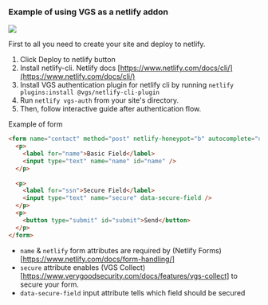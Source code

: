 ### Example of using VGS as a netlify addon

<a href="https://app.netlify.com/start/deploy?repository=https://github.com/dmarynych/netlify-one-click"><img src="https://www.netlify.com/img/deploy/button.svg"></a>

First to all you need to create your site and deploy to netlify.

1. Click Deploy to netlify button
2. Install netlify-cli. Netlify docs [https://www.netlify.com/docs/cli/](https://www.netlify.com/docs/cli/)
3. Install VGS authentication plugin for netlify cli by running `netlify plugins:install @vgs/netlify-cli-plugin`
4. Run `netlify vgs-auth` from your site's directory.
5. Then, follow interactive guide after authentication flow.


Example of form
```html
<form name="contact" method="post" netlify-honeypot="b" autocomplete="off" netlify secure>
  <p>
    <label for="name">Basic Field</label>
    <input type="text" name="name" id="name" />
  </p>
    
  <p>
    <label for="ssn">Secure Field</label>
    <input type="text" name="secure" data-secure-field />
  </p>
  <p>
    <button type="submit" id="submit">Send</button>
  </p>
</form>
```
- `name` & `netlify` form attributes are required by (Netlify Forms)[https://www.netlify.com/docs/form-handling/]
- `secure` attribute enables (VGS Collect)[https://www.verygoodsecurity.com/docs/features/vgs-collect] to secure your form.
- `data-secure-field` input attribute tells which field should be secured


